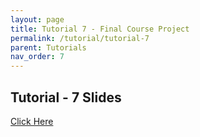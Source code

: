 ```yaml
---
layout: page
title: Tutorial 7 - Final Course Project
permalink: /tutorial/tutorial-7
parent: Tutorials
nav_order: 7
---
```


## Tutorial - 7 Slides
[Click Here](https://docs.google.com/presentation/d/1KSSkOeEzTV24jZzsNXasPdilJ7KIl-tOCf_T2qo81i4/edit?usp=sharing)
